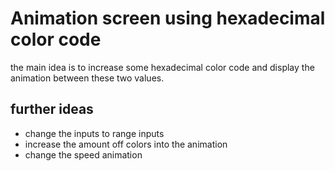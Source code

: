 # Animation screen using hexadecimal color code
the main idea is to increase some hexadecimal color code and
display the animation between these two values.

## further ideas
- change the inputs to range inputs 
- increase the amount off colors into the animation 
- change the speed animation


